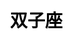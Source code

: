 ---
title: 双子座
layout: constellation/single
description: 星座信息 - 双子座.
js: ["js/luck/constellation/single.js"]
css: ["css/luck/constellation/single.css"]
---